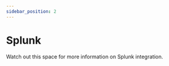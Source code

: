 ```yaml
---
sidebar_position: 2
---
```


# Splunk

Watch out this space for more information on Splunk integration.
